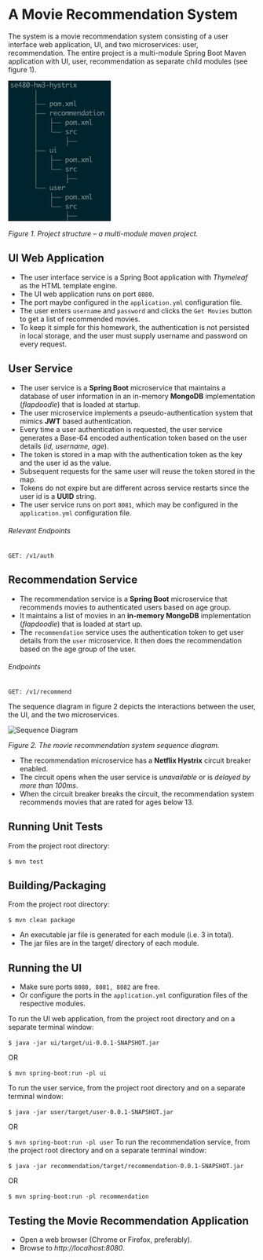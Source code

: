 # A Movie Recommendation System
The system is a movie recommendation system consisting of a user interface web application, UI, and two microservices: user, recommendation.
The entire project is a multi-module Spring Boot Maven application with UI, user, recommendation as separate child modules (see figure 1).

![Project Structure](docs/skeleton.png) 

*Figure 1. Project structure – a multi-module maven project.*

## UI Web Application
- The user interface service is a Spring Boot application with *Thymeleaf* as the HTML template engine.
- The UI web application runs on port ```8080```.
- The port maybe configured in the ```application.yml``` configuration file.
- The user enters ```username``` and ```password``` and clicks the ```Get Movies``` button to get a list of recommended movies.
- To keep it simple for this homework, the authentication is not persisted in local storage, and the user must supply username and password on every request.

## User Service

- The user service is a **Spring Boot** microservice that maintains a database of user information in an in-memory **MongoDB** implementation (*flapdoodle*) that is loaded at startup.
- The user microservice implements a pseudo-authentication system that mimics **JWT** based authentication.
- Every time a user authentication is requested, the user service generates a Base-64 encoded authentication token based on the user details (*id, username, age*). 
- The token is stored in a map with the authentication token as the key and the user id as the value.
- Subsequent requests for the same user will reuse the token stored in the map. 
- Tokens do not expire but are different across service restarts since the user id is a **UUID** string.
- The user service runs on port ```8081```, which may be configured in the ```application.yml``` configuration file.

###### Relevant Endpoints

```GET: /v1/auth```

## Recommendation Service

- The recommendation service is a **Spring Boot** microservice that recommends movies to authenticated users based on age group.
- It maintains a list of movies in an **in-memory MongoDB** implementation (*flapdoodle*) that is loaded at start up.
- The ```recommendation``` service uses the authentication token to get user details from the ```user``` microservice. It then does the recommendation based on the age group of the user.

###### Endpoints

```GET: /v1/recommend```

The sequence diagram in figure 2 depicts the interactions between the user, the UI, and the two microservices.

![Sequence Diagram](docs/movie-recommender.png)

*Figure 2. The movie recommendation system sequence diagram.*

- The recommendation microservice has a **Netflix Hystrix** circuit breaker enabled.
- The circuit opens when the user service is *unavailable* or is *delayed by more than 100ms*.
- When the circuit breaker breaks the circuit, the recommendation system recommends movies that are rated for ages below 13.

## Running Unit Tests

From the project root directory:

```$ mvn test```

## Building/Packaging

From the project root directory:

```$ mvn clean package```

- An executable jar file is generated for each module (i.e. 3 in total).
- The jar files are in the target/ directory of each module.

## Running the UI


- Make sure ports ```8080, 8081, 8082``` are free.
- Or configure the ports in the ```application.yml``` configuration files of the respective modules.

To run the UI web application, from the project root directory and on a separate terminal window:

```$ java -jar ui/target/ui-0.0.1-SNAPSHOT.jar```

OR

```$ mvn spring-boot:run -pl ui```

To run the user service, from the project root directory and on a separate terminal window:

```$ java -jar user/target/user-0.0.1-SNAPSHOT.jar```

OR

```$ mvn spring-boot:run -pl user```
To run the recommendation service, from the project root directory and on a separate terminal window:

```$ java -jar recommendation/target/recommendation-0.0.1-SNAPSHOT.jar```

OR

```$ mvn spring-boot:run -pl recommendation```

## Testing the Movie Recommendation Application

- Open a web browser (Chrome or Firefox, preferably).
- Browse to *http://localhost:8080*.
